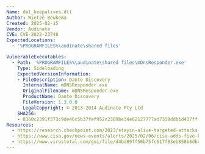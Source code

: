 ```yaml
---
Name: dal_keepalives.dll
Author: Wietze Beukema
Created: 2025-02-15
Vendor: Audinate
CVE: CVE-2022-23748
ExpectedLocations:
  - '%PROGRAMFILES%\audinate\shared files'

VulnerableExecutables:
  - Path: '%PROGRAMFILES%\audinate\shared files\mDnsResponder.exe'
    Type: Sideloading
    ExpectedVersionInformation:
    - FileDescription: Dante Discovery
      InternalName: mDNSResponder.exe
      OriginalFilename: mDNSResponder.exe
      ProductName: Dante Discovery
      FileVersion: 1.3.0.0
      LegalCopyright: © 2013-2014 Audinate Pty Ltd
    SHA256:
    - 8360c2391f373c9de46c5b37fef952c2309be34e62127777ad7358ddb1d437ff
Resources:
  - https://research.checkpoint.com/2023/stayin-alive-targeted-attacks-against-telecoms-and-government-ministries-in-asia/
  - https://www.cisa.gov/news-events/alerts/2025/02/06/cisa-adds-five-known-exploited-vulnerabilities-catalog
  - https://www.virustotal.com/gui/file/d4bd89ff56b75fc617f83eb858b6dbce7b36376889b07fa0c2417322ca361c30
---
```


